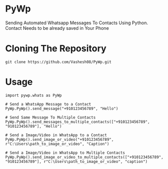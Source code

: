 # PyWp
Sending Automated Whatsapp Messages To Contacts Using Python.
Contact Needs to be already saved in Your Phone

# Cloning The Repository
```
git clone https://github.com/Vashesh08/PyWp.git
```

# Usage
```
import pywp.whats as PyWp

# Send a WhatsApp Message to a Contact
PyWp.PyWp().send_message("+910123456789", "Hello")

# Send Same Message To Multiple Contacts
PyWp.PyWp().send_messages_to_multiple_contacts(["+910123456789", "910123456789"], "Hello")

# Send a Image/Video in WhatsApp to a Contact
PyWp.PyWp().send_image_or_video("+910123456789", r"C:\Users\path_to_image_or_video", "Caption")

# Send a Image/Video in WhatsApp to Multiple Contacts
PyWp.PyWp().send_image_or_video_to_multiple_contacts(["+910123456789", "910123456789"], r"C:\Users\path_to_image_or_video", "caption")
```
